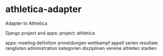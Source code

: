 athletica-adapter
=================

Adapter to Athletica

Django project and apps:
project:
	athletica

apps:
	meeting
		definition
		anmeldungen
	wettkampf
		appell
		serien
		resultate
		ranglisten
	administration
		kategorien
		disziplinen
 		vereine
		athleten
		stadien
